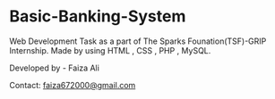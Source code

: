 # Basic-Banking-System
Web Development Task as a part of The Sparks Founation(TSF)-GRIP Internship.
Made by using HTML , CSS , PHP , MySQL.

Developed by - Faiza Ali

Contact: faiza672000@gmail.com
